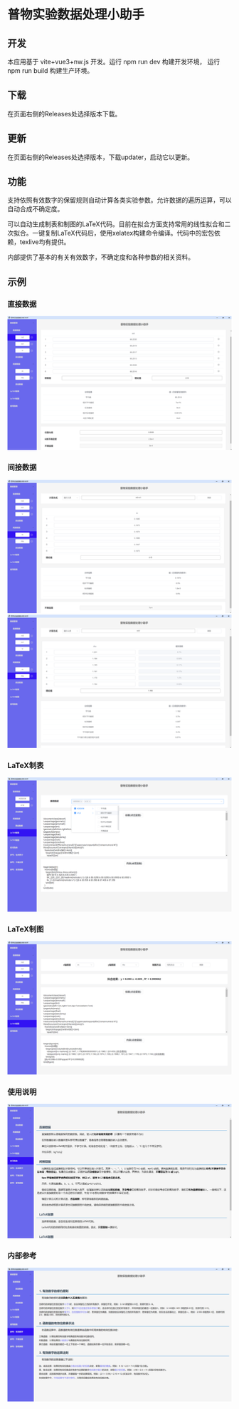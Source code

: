 # 普物实验数据处理小助手

## 开发

本应用基于 vite+vue3+nw.js 开发。运行 npm run dev 构建开发环境， 运行 npm run build 构建生产环境。

## 下载

在页面右侧的Releases处选择版本下载。

## 更新
在页面右侧的Releases处选择版本，下载updater，启动它以更新。

## 功能

支持依照有效数字的保留规则自动计算各类实验参数。允许数据的遍历运算，可以自动合成不确定度。

可以自动生成制表和制图的LaTeX代码。目前在拟合方面支持常用的线性拟合和二次拟合。一键复制LaTeX代码后，使用xelatex构建命令编译。代码中的宏包依赖，texlive均有提供。

内部提供了基本的有关有效数字，不确定度和各种参数的相关资料。
## 示例

### 直接数据
<img src='./figures/demo1.jpeg'/>

### 间接数据
<img src='./figures/demo2.jpeg'/>
<img src='./figures/demo3.jpeg'/>

### LaTeX制表
<img src='./figures/demo4.gif'/>

### LaTeX制图
<img src='./figures/demo5.jpeg'/>

### 使用说明
<img src='./figures/demo6.gif'/>

### 内部参考
<img src='./figures/demo7.gif'/>